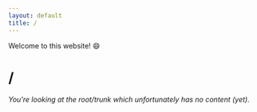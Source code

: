 ```yaml
---
layout: default
title: /
---
```


Welcome to this website! :smile:

# /
_You're looking at the root/trunk which unfortunately has no content (yet)._
